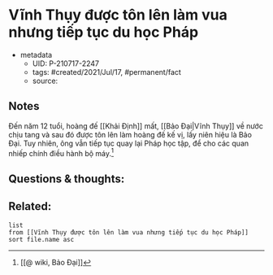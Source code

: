 # Vĩnh Thụy được tôn lên làm vua nhưng tiếp tục du học Pháp

- metadata
	- UID: P-210717-2247
	- tags: #created/2021/Jul/17, #permanent/fact 
	- source: 

## Notes
Đến năm 12 tuổi, hoàng đế [[Khải Định]] mất, [[Bảo Đại|Vĩnh Thụy]] về nước chịu tang và sau đó được tôn lên làm hoàng đế kế vị, lấy niên hiệu là Bảo Đại. Tuy nhiên, ông vẫn tiếp tục quay lại Pháp học tập, để cho các quan nhiếp chính điều hành bộ máy.[^wiki]

## Questions & thoughts:

## Related:
```dataview
list
from [[Vĩnh Thụy được tôn lên làm vua nhưng tiếp tục du học Pháp]]
sort file.name asc
```
[^wiki]:[[@ wiki, Bảo Đại]]